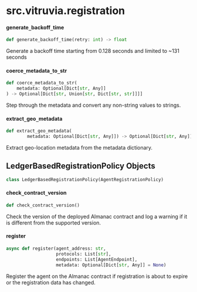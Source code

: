 <a id="src.vitruvia.registration"></a>

# src.vitruvia.registration

<a id="src.vitruvia.registration.generate_backoff_time"></a>

#### generate`_`backoff`_`time

```python
def generate_backoff_time(retry: int) -> float
```

Generate a backoff time starting from 0.128 seconds and limited to ~131 seconds

<a id="src.vitruvia.registration.coerce_metadata_to_str"></a>

#### coerce`_`metadata`_`to`_`str

```python
def coerce_metadata_to_str(
    metadata: Optional[Dict[str, Any]]
) -> Optional[Dict[str, Union[str, Dict[str, str]]]]
```

Step through the metadata and convert any non-string values to strings.

<a id="src.vitruvia.registration.extract_geo_metadata"></a>

#### extract`_`geo`_`metadata

```python
def extract_geo_metadata(
        metadata: Optional[Dict[str, Any]]) -> Optional[Dict[str, Any]]
```

Extract geo-location metadata from the metadata dictionary.

<a id="src.vitruvia.registration.LedgerBasedRegistrationPolicy"></a>

## LedgerBasedRegistrationPolicy Objects

```python
class LedgerBasedRegistrationPolicy(AgentRegistrationPolicy)
```

<a id="src.vitruvia.registration.LedgerBasedRegistrationPolicy.check_contract_version"></a>

#### check`_`contract`_`version

```python
def check_contract_version()
```

Check the version of the deployed Almanac contract and log a warning
if it is different from the supported version.

<a id="src.vitruvia.registration.LedgerBasedRegistrationPolicy.register"></a>

#### register

```python
async def register(agent_address: str,
                   protocols: List[str],
                   endpoints: List[AgentEndpoint],
                   metadata: Optional[Dict[str, Any]] = None)
```

Register the agent on the Almanac contract if registration is about to expire or
the registration data has changed.

